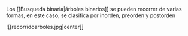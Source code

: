 
Los [[Busqueda binaria|árboles binarios]] se pueden recorrer de varias formas, en este caso, se clasifica por inorden, preorden y postorden

![[recorridoarboles.jpg|center]]


